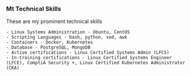 ### Mt Technical Skills


These are my prominent technical skills


	- Linux Systems Administration - Ubuntu, CentOS
	- Scripting Languages - bash, python, sed, awk
	- Containers - Docker, Kubernetes
	- Database - PostgreSQL, MongoDB
	- Active certifications - Linux Certified Systems Admin (LFCS)
	- In-training certifications - Linux Certified Systems Engineer (LFCE), ComptiA Security +, Linux Certified Kubernetes Administrator (CKA)
